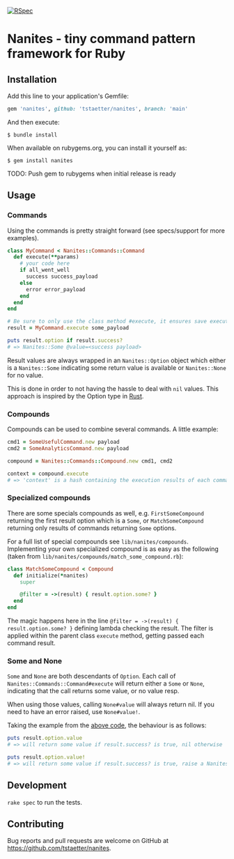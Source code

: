 [![RSpec](https://github.com/tstaetter/nanites/actions/workflows/main.yml/badge.svg?branch=main&event=push)](https://github.com/tstaetter/nanites/actions/workflows/main.yml)

# Nanites - tiny command pattern framework for Ruby

## Installation

Add this line to your application's Gemfile:

```ruby
gem 'nanites', github: 'tstaetter/nanites', branch: 'main'
```

And then execute:

    $ bundle install

When available on rubygems.org, you can install it yourself as:

    $ gem install nanites

TODO: Push gem to rubygems when initial release is ready

## Usage

### <a name="command-section"></a>Commands

Using the commands is pretty straight forward (see specs/support for more examples).

```ruby
class MyCommand < Nanites::Commands::Command
  def execute(**params)
    # your code here
    if all_went_well
      success success_payload
    else
      error error_payload
    end
  end
end

# Be sure to only use the class method #execute, it ensures save execution
result = MyCommand.execute some_payload

puts result.option if result.success?
# => Nanites::Some @value=<success payload>
```

Result values are always wrapped in an ```Nanites::Option``` object which
either is a ```Nanites::Some``` indicating some return value is available or
```Nanites::None``` for no value.

This is done in order to not having the hassle to deal with ```nil``` values. This
approach is inspired by the Option type in [Rust](https://www.rust-lang.org/).

### Compounds

Compounds can be used to combine several commands.
A little example:

```ruby
cmd1 = SomeUsefulCommand.new payload
cmd2 = SomeAnalyticsCommand.new payload

compound = Nanites::Commands::Compound.new cmd1, cmd2

context = compound.execute
# => 'context' is a hash containing the execution results of each command with the commands ID as key
```

### Specialized compounds

There are some specials compounds as well, e.g. ```FirstSomeCompound``` returning the first result option which is
a ```Some```, or ```MatchSomeCompound``` returning only results of commands returning ```Some``` options.

For a full list of special compounds see ```lib/nanites/compounds```. Implementing your own specialized compound is
as easy as the following (taken from ```lib/nanites/compounds/match_some_compound.rb```):

```ruby
class MatchSomeCompound < Compound
  def initialize(*nanites)
    super

    @filter = ->(result) { result.option.some? }
  end
end
```

The magic happens here in the line ```@filter = ->(result) { result.option.some? }``` defining lambda checking the result.
The filter is applied within the parent class ```execute``` method, getting passed each command result.

### Some and None

```Some``` and ```None``` are both descendants of ```Option```. Each call of ```Nanites::Commands::Command#execute``` will
return either a ```Some``` or ```None```, indicating that the call returns some value, or no value resp.

When using those values, calling ```None#value``` will always return nil. If you need to have an error raised, use ```None#value!```.

Taking the example from the [above code](#command-section), the behaviour is as follows:

```ruby
puts result.option.value
# => will return some value if result.success? is true, nil otherwise

puts result.option.value!
# => will return some value if result.success? is true, raise a Nanites::Errors::ValueError otherwise
```

## Development

`rake spec` to run the tests.

## Contributing

Bug reports and pull requests are welcome on GitHub at https://github.com/tstaetter/nanites.
